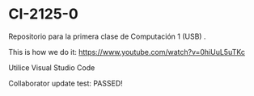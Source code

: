 # CI-2125-0
Repositorio para la primera clase de Computación 1 (USB) .

This is how we do it: https://www.youtube.com/watch?v=0hiUuL5uTKc

Utilice Visual Studio Code

Collaborator update test: PASSED!
